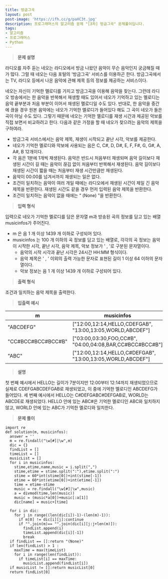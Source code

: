 ```yaml
---
title: 방금그곡
layout: post
post-image: 'https://ifh.cc/g/paXC3t.jpg'
description: 프로그래머스의 알고리즘 문제 "[3차] 방금그곡" 문제풀이입니다.
tags:
- 알고리즘
- 프로그래머스
- Python
---
```



>**문제 설명**

라디오를 자주 듣는 네오는 라디오에서 방금 나왔던 음악이 무슨 음악인지 궁금해질 때가 많다. 그럴 때 네오는 다음 포털의 '방금그곡' 서비스를 이용하곤 한다. 방금그곡에서는 TV, 라디오 등에서 나온 음악에 관해 제목 등의 정보를 제공하는 서비스이다.

네오는 자신이 기억한 멜로디를 가지고 방금그곡을 이용해 음악을 찾는다. 그런데 라디오 방송에서는 한 음악을 반복해서 재생할 때도 있어서 네오가 기억하고 있는 멜로디는 음악 끝부분과 처음 부분이 이어서 재생된 멜로디일 수도 있다. 반대로, 한 음악을 중간에 끊을 경우 원본 음악에는 네오가 기억한 멜로디가 들어있다 해도 그 곡이 네오가 들은 곡이 아닐 수도 있다. 그렇기 때문에 네오는 기억한 멜로디를 재생 시간과 제공된 악보를 직접 보면서 비교하려고 한다. 다음과 같은 가정을 할 때 네오가 찾으려는 음악의 제목을 구하여라.

<ul>
<li>방금그곡 서비스에서는 음악 제목, 재생이 시작되고 끝난 시각, 악보를 제공한다.</li>
<li>네오가 기억한 멜로디와 악보에 사용되는 음은 C, C#, D, D#, E, F, F#, G, G#, A, A#, B 12개이다.</li>
<li>각 음은 1분에 1개씩 재생된다. 음악은 반드시 처음부터 재생되며 음악 길이보다 재생된 시간이 길 때는 음악이 끊김 없이 처음부터 반복해서 재생된다.  음악 길이보다 재생된 시간이 짧을 때는 처음부터 재생 시간만큼만 재생된다.</li>
<li>음악이 00:00를 넘겨서까지 재생되는 일은 없다.</li>
<li>조건이 일치하는 음악이 여러 개일 때에는 라디오에서 재생된 시간이 제일 긴 음악 제목을 반환한다. 재생된 시간도 같을 경우 먼저 입력된 음악 제목을 반환한다.</li>
<li>조건이 일치하는 음악이 없을 때에는 “ (None) ”을 반환한다.</li>
</ul>

>**입력 형식**

입력으로 네오가 기억한 멜로디를 담은 문자열 m과 방송된 곡의 정보를 담고 있는 배열 musicinfos가 주어진다.

<ul>
<li> m 은 음  1 개 이상  1439 개 이하로 구성되어 있다.</li>
<li> musicinfos 는  100 개 이하의 곡 정보를 담고 있는 배열로, 각각의 곡 정보는 음악이 시작한 시각, 끝난 시각, 음악 제목, 악보 정보가 ' , '로 구분된 문자열이다.

<ul>
<li>음악의 시작 시각과 끝난 시각은 24시간  HH:MM  형식이다.</li>
<li>음악 제목은 ' , ' 이외의 출력 가능한 문자로 표현된 길이  1  이상  64  이하의 문자열이다.</li>
<li>악보 정보는 음  1 개 이상  1439 개 이하로 구성되어 있다.</li>
</ul></li>
</ul>

>**출력 형식**

조건과 일치하는 음악 제목을 출력한다.

>**입출력 예시**

| m | musicinfos | answer |
|--|--|--|
| "ABCDEFG" | ["12:00,12:14,HELLO,CDEFGAB", "13:00,13:05,WORLD,ABCDEF"] | "HELLO" |
| "CC#BCC#BCC#BCC#B" | ["03:00,03:30,FOO,CC#B", "04:00,04:08,BAR,CC#BCC#BCC#B"] | "FOO" |
| "ABC" | ["12:00,12:14,HELLO,C#DEFGAB", "13:00,13:05,WORLD,ABCDEF"] | "WORLD" |


>**설명**

첫 번째 예시에서 HELLO는 길이가 7분이지만 12:00부터 12:14까지 재생되었으므로 실제로 CDEFGABCDEFGAB로 재생되었고, 이 중에 기억한 멜로디인 ABCDEFG가 들어있다.
세 번째 예시에서 HELLO는 C#DEFGABC#DEFGAB로, WORLD는 ABCDE로 재생되었다. HELLO 안에 있는 ABC#은 기억한 멜로디인 ABC와 일치하지 않고, WORLD 안에 있는 ABC가 기억한 멜로디와 일치한다.

>**문제 풀이**

	import re
	def solution(m, musicinfos):
	  answer = ''
	  m = re.findall("\w[#]|\w",m)
	  dic = {}
	  findList = []
	  timeList = []
	  musicList = []
	  for i in musicinfos:
	    stime,etime,name,music = i.split(",")  
	    stime,etime = stime.split(":"),etime.split(":")
	    stime = 60*int(stime[0])+int(stime[-1])
	    etime = 60*int(etime[0])+int(etime[-1])
	    time = etime-stime
	    music = re.findall("\w[#]|\w",music)
	    a = divmod(time,len(music))
	    music = (music*a[0])+music[:a[1]]
	    dic[name] = music+[time]
	    
	  for i in dic:
	    for j in range((len(dic[i])-1)-(len(m)-1)):
	      if m[0] != dic[i][j]:continue
	      if "".join(m)== "".join(dic[i][j:j+len(m)]):
	        findList.append(i)
	        timeList.append(dic[i][-1])
	        break
	  if findList == []:return "(None)"
	  if len(findList) > 1 :
	    maxTime = max(timeList)
	    for i in range(len(findList)):
	      if timeList[i] == maxTime:
	        musicList.append(findList[i])
	  if musicList != []:return musicList[0]
	  return findList[0]


